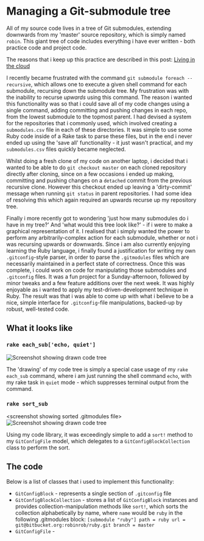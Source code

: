 # Managing a Git-submodule tree

All of my source code lives in a tree of Git submodules, extending downwards from my 'master' source repository, which is simply named `robin`. This giant tree of code includes everything i have ever written - both practice code and project code.

The reasons that i keep up this practice are described in this post: [Living in the cloud](http://mrrobinsmith.com/blogposts/blah)


I recently became frustrated with the command `git submodule foreach --recursive`, which allows one to execute a given shell command for each submodule, recursing down the submodule tree. My frustration was with the inability to recurse *upwards* using this command. The reason i wanted this functionality was so that i could save all of my code changes using a single command, adding committing and pushing changes in each repo, from the lowest submodule to the topmost parent. I had devised a system for the repositories that i commonly used, which involved creating a `submodules.csv` file in each of these directories. It was simple to use some Ruby code inside of a Rake task to parse these files, but in the end i never ended up using the 'save all' functionality - it just wasn't practical, and my `submodules.csv` files quickly became neglected.


Whilst doing a fresh clone of my code on another laptop, i decided that i wanted to be able to do `git checkout master` on each cloned repository directly after cloning, since on a few occasions i ended up making, committing and pushing changes on a `detached` commit from the previous recursive clone. However this checkout ended up leaving a 'dirty-commit' message when running `git status` in parent repositories. I had some idea of resolving this which again required an upwards recurse up my repository tree.


Finally i more recently got to wondering 'just how many submodules do i have in my tree?' And 'what would this tree look like?' - if i were to make a graphical representation of it. I realised that i simply wanted the power to perform any arbitrarily-complex action for each submodule, whether or not i was recursing upwards or downwards. Since i am also currently enjoying learning the Ruby language, i finally found a justification for writing my own `.gitconfig`-style parser, in order to parse the `.gitmodules` files which are necessarily maintained in a perfect state of correctness. Once this was complete, i could work on code for manipulating those submodules and `.gitconfig` files. It was a fun project for a Sunday-afternoon, followed by minor tweaks and a few feature additions over the next week. It was highly enjoyable as i wanted to apply my test-driven-development technique in Ruby. The result was that i was able to come up with what i believe to be a nice, simple interface for `.gitconfig`-file manipulations, backed-up by robust, well-tested code.

## What it looks like
### `rake each_sub['echo, quiet']`

<screenshot showing code tree>
<img src="file:///Users/msl/Programming/robin/ruby/projects/mrrobinsmith.com/public/blogposts/images/rake_each_sub.png" alt="Screenshot showing drawn code tree" />


The 'drawing' of my code tree is simply a special case usage of my `rake each_sub` command, where i am just running the shell command `echo`, with my rake task in `quiet` mode - which suppresses terminal output from the command.


### `rake sort_sub`
<screenshot showing sorted .gitmodules file>
<img src="file:///Users/msl/Programming/robin/ruby/projects/mrrobinsmith.com/public/blogposts/images/rake_sort_sub.png" alt="Screenshot showing drawn code tree" />

Using my code library, it was exceedingly simple to add a `sort!` method to my `GitConfigFile` model, which delegates to a `GitConfigBlockCollection` class to perform the sort.


## The code
Below is a list of classes that i used to implement this functionality:

-  `GitConfigBlock` - represents a single section of `.gitconfig` file
-  `GitConfigBlockCollection` - stores a list of `GitConfigBlock` instances and provides collection-manipulation methods like `sort!`, which sorts the collection alphabetically by name, where `name` would be `ruby` in the following .gitmodules block:
  `[submodule "ruby"]
  path = ruby
  url = git@bitbucket.org:robinrob/ruby.git
  branch = master`
-  `GitConfigFile` -

